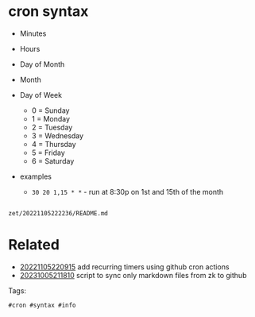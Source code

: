 # cron syntax

- Minutes
- Hours
- Day of Month
- Month
- Day of Week
  - 0 = Sunday
  - 1 = Monday
  - 2 = Tuesday
  - 3 = Wednesday
  - 4 = Thursday
  - 5 = Friday
  - 6 = Saturday

- examples
  - `30 20 1,15 * *` - run at 8:30p on 1st and 15th of the month

```
```

` zet/20221105222236/README.md `

# Related

- [20221105220915](/zet/20221105220915/README.md) add recurring timers using github cron actions
- [20231005211810](/zet/20231005211810/README.md) script to sync only markdown files from zk to github

Tags:

    #cron #syntax #info
